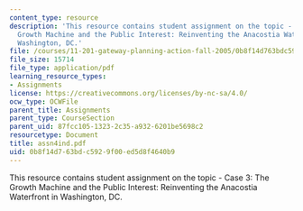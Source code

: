 ```yaml
---
content_type: resource
description: 'This resource contains student assignment on the topic - Case 3: The
  Growth Machine and the Public Interest: Reinventing the Anacostia Waterfront in
  Washington, DC.'
file: /courses/11-201-gateway-planning-action-fall-2005/0b8f14d763bdc5929f00ed5d8f4640b9_assn4ind.pdf
file_size: 15714
file_type: application/pdf
learning_resource_types:
- Assignments
license: https://creativecommons.org/licenses/by-nc-sa/4.0/
ocw_type: OCWFile
parent_title: Assignments
parent_type: CourseSection
parent_uid: 87fcc105-1323-2c35-a932-6201be5698c2
resourcetype: Document
title: assn4ind.pdf
uid: 0b8f14d7-63bd-c592-9f00-ed5d8f4640b9
---
```

This resource contains student assignment on the topic - Case 3: The Growth Machine and the Public Interest: Reinventing the Anacostia Waterfront in Washington, DC.